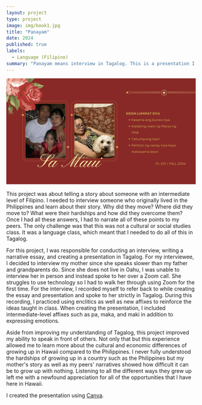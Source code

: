 ```yaml
---
layout: project
type: project
image: img/book1.jpg
title: "Panayam"
date: 2024
published: true
labels:
  - Language (Filipino)
summary: "Panayam means interview in Tagalog. This is a presentation I created when I took FIL 201."
---
```

<div class="text-center p-4">
  <img width="600px" src="../img/fil-2.png" class="img-thumbnail" >
</div>

This project was about telling a story about someone with an intermediate level of Filipino. I needed to interview someone who originally lived in the Philippines and learn about their story. Why did they move? Where did they move to? What were their hardships and how did they overcome them? Once I had all these answers, I had to narrate all of these points to my peers. The only challenge was that this was not a cultural or social studies class. It was a language class, which meant that I needed to do all of this in Tagalog.

For this project, I was responsible for conducting an interview, writing a narrative essay, and creating a presentation in Tagalog. For my interviewee, I decided to interview my mother since she speaks slower than my father and grandparents do. Since she does not live in Oahu, I was unable to interview her in person and instead spoke to her over a Zoom call. She struggles to use technology so I had to walk her through using Zoom for the first time. For the interview, I recorded myself to refer back to while creating the essay and presentation and spoke to her strictly in Tagalog. During this recording, I practiced using enclitics as well as new affixes to reinforce the ideas taught in class. When creating the presentation, I included intermediate-level affixes such as pa, maka, and maki in addition to expressing emotions.

Aside from improving my understanding of Tagalog, this project improved my ability to speak in front of others. Not only that but this experience allowed me to learn more about the cultural and economic differences of growing up in Hawaii compared to the Philippines. I never fully understood the hardships of growing up in a country such as the Philippines but my mother's story as well as my peers' narratives showed how difficult it can be to grow up with nothing. Listening to all the different ways they grew up left me with a newfound appreciation for all of the opportunities that I have here in Hawaii.


I created the presentation using [Canva](https://www.canva.com/design/DAGXK3Fz67o/m0Pav1Bieb_pyT7F7BgvOw/edit?utm_content=DAGXK3Fz67o&utm_campaign=designshare&utm_medium=link2&utm_source=sharebutton).
